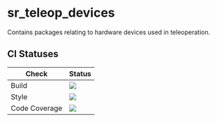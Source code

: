 # sr_teleop_devices

Contains packages relating to hardware devices used in teleoperation.

## CI Statuses

Check | Status
---|---
Build|[<img src="https://codebuild.eu-west-2.amazonaws.com/badges?uuid=eyJlbmNyeXB0ZWREYXRhIjoiVnNJc2NKQUFTYWxTNTJtNFp2Z1F3Z25DVzZvWDhtRnpBSVFGRzNsMFd2VXZubTNEb0xIR3htUk83ZGpCeE5zem5QcmRBV2UwaVdQKys2aFA0Nm91aFhRPSIsIml2UGFyYW1ldGVyU3BlYyI6IlRqYjBkZlAyWTJFNWxtdGYiLCJtYXRlcmlhbFNldFNlcmlhbCI6MX0%3D&branch=kinetic-devel"/>](https://eu-west-2.console.aws.amazon.com/codesuite/codebuild/projects/auto_sr_teleop_devices_kinetic-devel_install_check/)
Style|[<img src="https://codebuild.eu-west-2.amazonaws.com/badges?uuid=eyJlbmNyeXB0ZWREYXRhIjoiV3dUdEZuVmZTVEZTazJGaHVBbEo0b0wzL29NbTV0SG1Oa2JRWk13cHVwUXBCWG5Sc2YwQnVDUEV5S0JxVTZXRTRmU3BiNkZlS216S0UwU2hEOWYram84PSIsIml2UGFyYW1ldGVyU3BlYyI6Inp5M3BraVBiS0svMk8wdE4iLCJtYXRlcmlhbFNldFNlcmlhbCI6MX0%3D&branch=kinetic-devel"/>](https://eu-west-2.console.aws.amazon.com/codesuite/codebuild/projects/auto_sr_teleop_devices_kinetic-devel_style_check/)
Code Coverage|[<img src="https://codebuild.eu-west-2.amazonaws.com/badges?uuid=eyJlbmNyeXB0ZWREYXRhIjoiTE82YkhKdEw3RkI4SFBsZ0l2Z3dKZE5sbHZmTEVqYzFDMzN4ajNmRm0vallWUXU0d2RyT2wrMkpNMW5uVzB3RFpLSzQ1QTVOZlZ6SnRqRStoNm1NRFVnPSIsIml2UGFyYW1ldGVyU3BlYyI6IjhDRlUrLzl1Y2FCV0lTbi8iLCJtYXRlcmlhbFNldFNlcmlhbCI6MX0%3D&branch=kinetic-devel"/>](https://eu-west-2.console.aws.amazon.com/codesuite/codebuild/projects/auto_sr_teleop_devices_kinetic-devel_code_coverage/)
